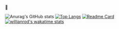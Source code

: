 👋

<!--
**sjh9391985/sjh9391985** is a ✨ _special_ ✨ repository because its `README.md` (this file) appears on your GitHub profile.

Here are some ideas to get you started:

- 🔭 I’m currently working on ...
- 🌱 I’m currently learning ...
- 👯 I’m looking to collaborate on ...
- 🤔 I’m looking for help with ...
- 💬 Ask me about ...
- 📫 How to reach me: ...
- 😄 Pronouns: ...
- ⚡ Fun fact: ...
-->
![Anurag's GitHub stats](https://github-readme-stats.vercel.app/api?username=sjh9391985&show_icons=true&theme=dracula)
[![Top Langs](https://github-readme-stats.vercel.app/api/top-langs/?username=sjh9391985&layout=compact)](https://github.com/anuraghazra/github-readme-stats)
[![Readme Card](https://github-readme-stats.vercel.app/api/pin/?username=sjh9391985&repo=github-readme-stats)](https://github.com/anuraghazra/github-readme-stats)
[![willianrod's wakatime stats](https://github-readme-stats.vercel.app/api/wakatime?username=sjh9391985)](https://github.com/anuraghazra/github-readme-stats)

